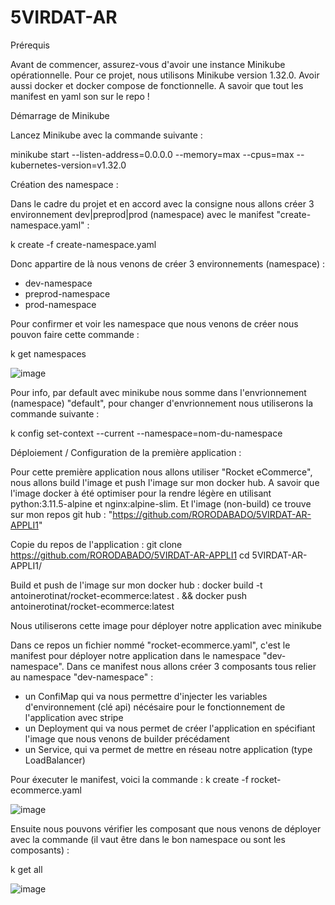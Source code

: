 # 5VIRDAT-AR
Prérequis

Avant de commencer, assurez-vous d'avoir une instance Minikube opérationnelle. Pour ce projet, nous utilisons Minikube version 1.32.0.
Avoir aussi docker et docker compose de fonctionnelle. 
A savoir que tout les manifest en yaml son sur le repo !

Démarrage de Minikube

Lancez Minikube avec la commande suivante :

minikube start --listen-address=0.0.0.0 --memory=max --cpus=max --kubernetes-version=v1.32.0

Création des namespace : 

Dans le cadre du projet et en accord avec la consigne nous allons créer 3 environnement dev|preprod|prod (namespace) avec le manifest "create-namespace.yaml" : 

k create -f create-namespace.yaml

Donc appartire de là nous venons de créer 3 environnements (namespace) : 
- dev-namespace
- preprod-namespace
- prod-namespace

Pour confirmer et voir les namespace que nous venons de créer nous pouvon faire cette commande : 

k get namespaces

![image](https://github.com/user-attachments/assets/84cf19dd-1317-4068-b342-1ac2e782eaba)


Pour info, par default avec minikube nous somme dans l'envrionnement (namespace) "default", pour changer d'envrionnement nous utiliserons la commande suivante : 

k config set-context --current --namespace=nom-du-namespace


Déploiement / Configuration de la première application : 

Pour cette première application nous allons utiliser "Rocket eCommerce", nous allons build l'image et push l'image sur mon docker hub. 
A savoir que l'image docker à été optimiser pour la rendre légère en utilisant python:3.11.5-alpine et nginx:alpine-slim. 
Et l'image (non-build) ce trouve sur mon repos git hub : "https://github.com/RORODABADO/5VIRDAT-AR-APPLI1"

Copie du repos de l'application : 
git clone https://github.com/RORODABADO/5VIRDAT-AR-APPLI1
cd 5VIRDAT-AR-APPLI1/

Build et push de l'image sur mon docker hub : 
docker build -t antoinerotinat/rocket-ecommerce:latest . && docker push antoinerotinat/rocket-ecommerce:latest

Nous utiliserons cette image pour déployer notre application avec minikube

Dans ce repos un fichier nommé "rocket-ecommerce.yaml", c'est le manifest pour déployer notre application dans le namespace "dev-namespace".
Dans ce manifest nous allons créer 3 composants tous relier au namespace "dev-namespace" : 

- un ConfiMap qui va nous permettre d'injecter les variables d'environnement (clé api) nécésaire pour le fonctionnement de l'application avec stripe 
- un Deployment qui va nous permet de créer l'application en spécifiant l'image que nous venons de builder précédament
- un Service, qui va permet de mettre en réseau notre application (type LoadBalancer)

Pour éxecuter le manifest, voici la commande : 
k create -f rocket-ecommerce.yaml

![image](https://github.com/user-attachments/assets/b0764824-3eda-454e-9468-9eff0e673311)

Ensuite nous pouvons vérifier les composant que nous venons de déployer avec la commande (il vaut être dans le bon namespace ou sont les composants) : 

k get all 

![image](https://github.com/user-attachments/assets/f2f87e0d-9beb-4e7c-b6c9-de5d87675a1f)



